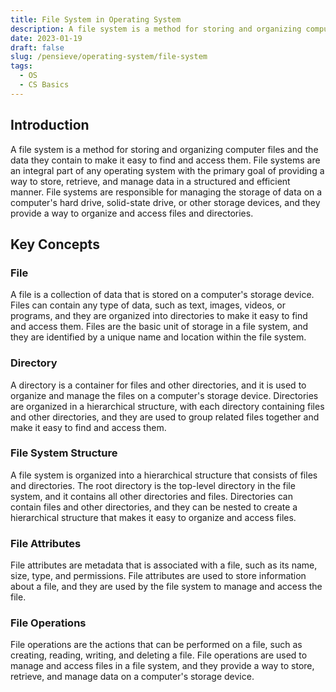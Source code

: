 ```yaml
---
title: File System in Operating System
description: A file system is a method for storing and organizing computer files and the data they contain to make it easy to find and access them.
date: 2023-01-19
draft: false
slug: /pensieve/operating-system/file-system
tags:
  - OS
  - CS Basics
---
```


## Introduction

A file system is a method for storing and organizing computer files and the data they contain to make it easy to find and access them. File systems are an integral part of any operating system with the primary goal of providing a way to store, retrieve, and manage data in a structured and efficient manner. File systems are responsible for managing the storage of data on a computer's hard drive, solid-state drive, or other storage devices, and they provide a way to organize and access files and directories.

## Key Concepts

### File

A file is a collection of data that is stored on a computer's storage device. Files can contain any type of data, such as text, images, videos, or programs, and they are organized into directories to make it easy to find and access them. Files are the basic unit of storage in a file system, and they are identified by a unique name and location within the file system.

### Directory

A directory is a container for files and other directories, and it is used to organize and manage the files on a computer's storage device. Directories are organized in a hierarchical structure, with each directory containing files and other directories, and they are used to group related files together and make it easy to find and access them.

### File System Structure

A file system is organized into a hierarchical structure that consists of files and directories. The root directory is the top-level directory in the file system, and it contains all other directories and files. Directories can contain files and other directories, and they can be nested to create a hierarchical structure that makes it easy to organize and access files.

### File Attributes

File attributes are metadata that is associated with a file, such as its name, size, type, and permissions. File attributes are used to store information about a file, and they are used by the file system to manage and access the file.

### File Operations

File operations are the actions that can be performed on a file, such as creating, reading, writing, and deleting a file. File operations are used to manage and access files in a file system, and they provide a way to store, retrieve, and manage data on a computer's storage device.